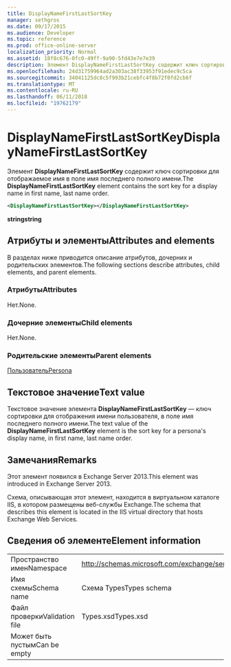 ```yaml
---
title: DisplayNameFirstLastSortKey
manager: sethgros
ms.date: 09/17/2015
ms.audience: Developer
ms.topic: reference
ms.prod: office-online-server
localization_priority: Normal
ms.assetid: 18f8c676-0fc0-49ff-9a90-5fd43e7e7e39
description: Элемент DisplayNameFirstLastSortKey содержит ключ сортировки для отображаемое имя в поле имя последнего полного имени.
ms.openlocfilehash: 24d31759964ad2a303ac38f33953f91edec9c5ca
ms.sourcegitcommit: 34041125dc8c5f993b21cebfc4f8b72f0fd2cb6f
ms.translationtype: MT
ms.contentlocale: ru-RU
ms.lasthandoff: 06/11/2018
ms.locfileid: "19762179"
---
```

# <a name="displaynamefirstlastsortkey"></a><span data-ttu-id="4102f-103">DisplayNameFirstLastSortKey</span><span class="sxs-lookup"><span data-stu-id="4102f-103">DisplayNameFirstLastSortKey</span></span>

<span data-ttu-id="4102f-104">Элемент **DisplayNameFirstLastSortKey** содержит ключ сортировки для отображаемое имя в поле имя последнего полного имени.</span><span class="sxs-lookup"><span data-stu-id="4102f-104">The **DisplayNameFirstLastSortKey** element contains the sort key for a display name in first name, last name order.</span></span> 
  
```XML
<DisplayNameFirstLastSortKey></DisplayNameFirstLastSortKey>
```

 <span data-ttu-id="4102f-105">**string**</span><span class="sxs-lookup"><span data-stu-id="4102f-105">**string**</span></span>
## <a name="attributes-and-elements"></a><span data-ttu-id="4102f-106">Атрибуты и элементы</span><span class="sxs-lookup"><span data-stu-id="4102f-106">Attributes and elements</span></span>

<span data-ttu-id="4102f-107">В разделах ниже приводится описание атрибутов, дочерних и родительских элементов.</span><span class="sxs-lookup"><span data-stu-id="4102f-107">The following sections describe attributes, child elements, and parent elements.</span></span>
  
### <a name="attributes"></a><span data-ttu-id="4102f-108">Атрибуты</span><span class="sxs-lookup"><span data-stu-id="4102f-108">Attributes</span></span>

<span data-ttu-id="4102f-109">Нет.</span><span class="sxs-lookup"><span data-stu-id="4102f-109">None.</span></span>
  
### <a name="child-elements"></a><span data-ttu-id="4102f-110">Дочерние элементы</span><span class="sxs-lookup"><span data-stu-id="4102f-110">Child elements</span></span>

<span data-ttu-id="4102f-111">Нет.</span><span class="sxs-lookup"><span data-stu-id="4102f-111">None.</span></span>
  
### <a name="parent-elements"></a><span data-ttu-id="4102f-112">Родительские элементы</span><span class="sxs-lookup"><span data-stu-id="4102f-112">Parent elements</span></span>

[<span data-ttu-id="4102f-113">Пользователь</span><span class="sxs-lookup"><span data-stu-id="4102f-113">Persona</span></span>](persona.md)
  
## <a name="text-value"></a><span data-ttu-id="4102f-114">Текстовое значение</span><span class="sxs-lookup"><span data-stu-id="4102f-114">Text value</span></span>

<span data-ttu-id="4102f-115">Текстовое значение элемента **DisplayNameFirstLastSortKey** — ключ сортировки для отображения имени пользователя, в поле имя последнего полного имени.</span><span class="sxs-lookup"><span data-stu-id="4102f-115">The text value of the **DisplayNameFirstLastSortKey** element is the sort key for a persona's display name, in first name, last name order.</span></span> 
  
## <a name="remarks"></a><span data-ttu-id="4102f-116">Замечания</span><span class="sxs-lookup"><span data-stu-id="4102f-116">Remarks</span></span>

<span data-ttu-id="4102f-117">Этот элемент появился в Exchange Server 2013.</span><span class="sxs-lookup"><span data-stu-id="4102f-117">This element was introduced in Exchange Server 2013.</span></span>
  
<span data-ttu-id="4102f-118">Схема, описывающая этот элемент, находится в виртуальном каталоге IIS, в котором размещены веб-службы Exchange.</span><span class="sxs-lookup"><span data-stu-id="4102f-118">The schema that describes this element is located in the IIS virtual directory that hosts Exchange Web Services.</span></span>
  
## <a name="element-information"></a><span data-ttu-id="4102f-119">Сведения об элементе</span><span class="sxs-lookup"><span data-stu-id="4102f-119">Element information</span></span>

|||
|:-----|:-----|
|<span data-ttu-id="4102f-120">Пространство имен</span><span class="sxs-lookup"><span data-stu-id="4102f-120">Namespace</span></span>  <br/> |http://schemas.microsoft.com/exchange/services/2006/types  <br/> |
|<span data-ttu-id="4102f-121">Имя схемы</span><span class="sxs-lookup"><span data-stu-id="4102f-121">Schema name</span></span>  <br/> |<span data-ttu-id="4102f-122">Схема Types</span><span class="sxs-lookup"><span data-stu-id="4102f-122">Types schema</span></span>  <br/> |
|<span data-ttu-id="4102f-123">Файл проверки</span><span class="sxs-lookup"><span data-stu-id="4102f-123">Validation file</span></span>  <br/> |<span data-ttu-id="4102f-124">Types.xsd</span><span class="sxs-lookup"><span data-stu-id="4102f-124">Types.xsd</span></span>  <br/> |
|<span data-ttu-id="4102f-125">Может быть пустым</span><span class="sxs-lookup"><span data-stu-id="4102f-125">Can be empty</span></span>  <br/> ||
   

